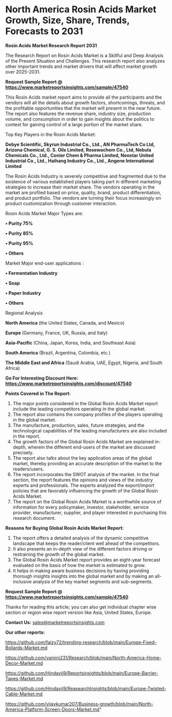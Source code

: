 # North America Rosin Acids Market Growth, Size, Share, Trends, Forecasts to 2031

<strong>Rosin Acids Market Research Report 2031</strong>

The Research Report on Rosin Acids Market is a Skillful and Deep Analysis of the Present Situation and Challenges. This research report also analyzes other important trends and market drivers that will affect market growth over 2025-2031.

<strong>Request Sample Report @ <a href=https://www.marketreportsinsights.com/sample/47540>https://www.marketreportsinsights.com/sample/47540</a></strong>

This Rosin Acids market report aims to provide all the participants and the vendors will all the details about growth factors, shortcomings, threats, and the profitable opportunities that the market will present in the near future. The report also features the revenue share, industry size, production volume, and consumption in order to gain insights about the politics to contest for gaining control of a large portion of the market share.

Top Key Players in the Rosin Acids Market:

<strong>Debye Scientific, Skyrun Industrial Co., Ltd., AN PharmaTech Co Ltd, Arizona Chemical, G. S. Oils Limited, Rosewachem Co., Ltd, Nebula Chemicals Co., Ltd., Conier Chem & Pharma Limited, Neostar United Industrial Co., Ltd., Haihang Industry Co., Ltd., Angene International Limited</strong>

The Rosin Acids Industry is severely competitive and fragmented due to the existence of various established players taking part in different marketing strategies to increase their market share. The vendors operating in the market are profiled based on price, quality, brand, product differentiation, and product portfolio. The vendors are turning their focus increasingly on product customization through customer interaction.

Rosin Acids Market Major Types are:

<strong>•  Purity 75%

•  Purity 85%

•  Purity 95%

•  Others</strong>

Market Major end-user applications :

<strong>•  Fermentation Industry

•  Soap

•  Paper Industry

•  Others</strong>

Regional Analysis

</u><strong><b>North America</b></strong> (the United States, Canada, and Mexico)

<strong><b>Europe </b></strong>(Germany, France, UK, Russia, and Italy)

<strong><b>Asia-Pacific</b></strong> (China, Japan, Korea, India, and Southeast Asia)

<strong><b>South America</b></strong> (Brazil, Argentina, Colombia, etc.)

<strong><b>The Middle East and Africa</b></strong> (Saudi Arabia, UAE, Egypt, Nigeria, and South Africa)

<strong>Go For Interesting Discount Here: <a href=https://www.marketreportsinsights.com/discount/47540>https://www.marketreportsinsights.com/discount/47540</a></strong>

<strong>Points Covered in The Report:</strong>
<ol>
  <li>The major points considered in the Global Rosin Acids Market report include the leading competitors operating in the global market.</li>
  <li>The report also contains the company profiles of the players operating in the global market.</li>
  <li>The manufacture, production, sales, future strategies, and the technological capabilities of the leading manufacturers are also included in the report.</li>
  <li>The growth factors of the Global Rosin Acids Market are explained in-depth, wherein the different end-users of the market are discussed precisely.</li>
  <li>The report also talks about the key application areas of the global market, thereby providing an accurate description of the market to the readers/users.</li>
  <li>The report incorporates the SWOT analysis of the market. In the final section, the report features the opinions and views of the industry experts and professionals. The experts analyzed the export/import policies that are favorably influencing the growth of the Global Rosin Acids Market.</li>
  <li>The report on the Global Rosin Acids Market is a worthwhile source of information for every policymaker, investor, stakeholder, service provider, manufacturer, supplier, and player interested in purchasing this research document.</li>
</ol>
<strong>Reasons for Buying Global Rosin Acids Market Report:</strong>

<ol>
  <li>The report offers a detailed analysis of the dynamic competitive landscape that keeps the reader/client well ahead of the competitors.</li>
  <li>It also presents an in-depth view of the different factors driving or restraining the growth of the global market.</li>
  <li>The Global Rosin Acids Market report provides an eight-year forecast evaluated on the basis of how the market is estimated to grow.</li>
  <li>It helps in making aware business decisions by having providing thorough insights insights into the global market and by making an all-inclusive analysis of the key market segments and sub-segments.</li>
</ol>
<strong>Request Sample Report @ <a href=https://www.marketreportsinsights.com/sample/47540>https://www.marketreportsinsights.com/sample/47540</a></strong>


Thanks for reading this article; you can also get individual chapter wise section or region wise report version like Asia, United States, Europe.

<strong>Contact Us:</strong>
sales@marketreportsinsights.com

<strong>Our other reports:</strong>

<a href=https://github.com/faizy72/trending-research/blob/main/Europe-Fixed-Bollards-Market.md>https://github.com/faizy72/trending-research/blob/main/Europe-Fixed-Bollards-Market.md</a>

<a href=https://github.com/yamini231/Research/blob/main/North-America-Home-Decor-Market.md>https://github.com/yamini231/Research/blob/main/North-America-Home-Decor-Market.md</a>

<a href=https://github.com/Hindavii9/Reportsinsights/blob/main/Europe-Barrier-Tapes-Market.md>https://github.com/Hindavii9/Reportsinsights/blob/main/Europe-Barrier-Tapes-Market.md</a>

<a href=https://github.com/Hindavii9/ReasearchInsights/blob/main/Europe-Twisted-Cable-Market.md>https://github.com/Hindavii9/ReasearchInsights/blob/main/Europe-Twisted-Cable-Market.md</a>

<a href=https://github.com/vijaykumar207/Business-growth/blob/main/North-America-Platform-Screen-Doors-Market.md>https://github.com/vijaykumar207/Business-growth/blob/main/North-America-Platform-Screen-Doors-Market.md</a>"
